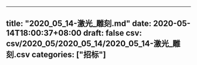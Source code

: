 
---
title: "2020_05_14-激光_雕刻.md"
date: 2020-05-14T18:00:37+08:00
draft: false
csv: csv/2020_05/2020_05_14/2020_05_14-激光_雕刻.csv
categories: ["招标"]
---
